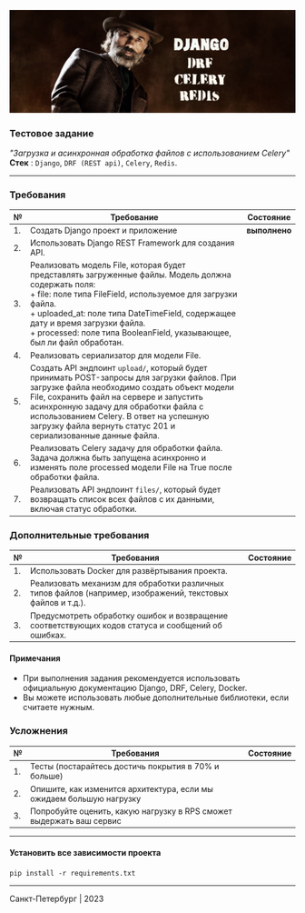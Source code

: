 ![Test task](img/LOGO_readme.png)

### Тестовое задание

*"Загрузка и асинхронная обработка файлов с использованием Celery"*\
**Стек** : `Django`, `DRF (REST api)`, `Celery`, `Redis`.

---

### Требования

| №  | Требование                                                                                                                                                                                                                                                                                                                                      | Состояние     |
|----|-------------------------------------------------------------------------------------------------------------------------------------------------------------------------------------------------------------------------------------------------------------------------------------------------------------------------------------------------|---------------|
| 1. | Создать Django проект и приложение                                                                                                                                                                                                                                                                                                              | **выполнено** |
| 2. | Использовать Django REST Framework для создания API.                                                                                                                                                                                                                                                                                            |               |
| 3. | Реализовать модель File, которая будет представлять загруженные файлы. Модель должна содержать поля: <br/>+ file: поле типа FileField, используемое для загрузки файла.<br/>+ uploaded_at: поле типа DateTimeField, содержащее дату и время загрузки файла.<br/>+ processed: поле типа BooleanField, указывающее, был ли файл обработан.        |               |
| 4. | Реализовать сериализатор для модели File.                                                                                                                                                                                                                                                                                                       |               |
| 5. | Создать API эндпоинт `upload/`, который будет принимать POST-запросы для загрузки файлов. При загрузке файла необходимо создать объект модели File, сохранить файл на сервере и запустить асинхронную задачу для обработки файла с использованием Celery. В ответ на успешную загрузку файла вернуть статус 201 и сериализованные данные файла. |               |
| 6. | Реализовать Celery задачу для обработки файла. Задача должна быть запущена асинхронно и изменять поле processed модели File на True после обработки файла.                                                                                                                                                                                      |               |
| 7. | Реализовать API эндпоинт `files/`, который будет возвращать список всех файлов с их данными, включая статус обработки.                                                                                                                                                                                                                          |               |

### Дополнительные требования

| №  | Требования                                                                                                  | Состояние |
|----|-------------------------------------------------------------------------------------------------------------|-----------|
| 1. | Использовать Docker для развёртывания проекта.                                                              |           |
| 2. | Реализовать механизм для обработки различных типов файлов (например, изображений, текстовых файлов и т.д.). |           |
| 3. | Предусмотреть обработку ошибок и возвращение соответствующих кодов статуса и сообщений об ошибках.          |           |

#### Примечания

+ При выполнения задания рекомендуется использовать официальную документацию
  Django, DRF, Celery, Docker.
+ Вы можете использовать любые дополнительные библиотеки, если считаете нужным.

### Усложнения

| №  | Требования                                                           | Состояние |
|----|----------------------------------------------------------------------|-----------|
| 1. | Тесты (постарайтесь достичь покрытия в 70% и больше)                 |           |
| 2. | Опишите, как изменится архитектура, если мы ожидаем большую нагрузку |           |
| 3. | Попробуйте оценить, какую нагрузку в RPS сможет выдержать ваш сервис |           |

---

#### Установить все зависимости проекта

`pip install -r requirements.txt`

---

Санкт-Петербург | 2023
